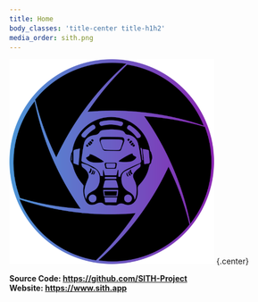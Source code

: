 ```yaml
---
title: Home
body_classes: 'title-center title-h1h2'
media_order: sith.png
---
```


![sith](sith.png "sith") {.center}

**Source Code: https://github.com/SITH-Project**    
**Website: https://www.sith.app**